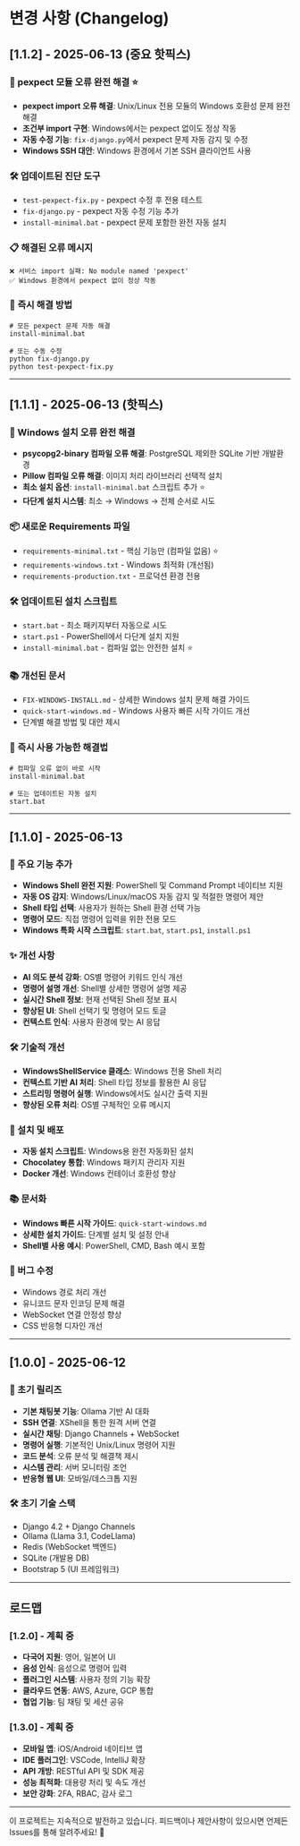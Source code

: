 # 변경 사항 (Changelog)

## [1.1.2] - 2025-06-13 (중요 핫픽스)

### 🔧 pexpect 모듈 오류 완전 해결 ⭐
- **pexpect import 오류 해결**: Unix/Linux 전용 모듈의 Windows 호환성 문제 완전 해결
- **조건부 import 구현**: Windows에서는 pexpect 없이도 정상 작동
- **자동 수정 기능**: `fix-django.py`에서 pexpect 문제 자동 감지 및 수정
- **Windows SSH 대안**: Windows 환경에서 기본 SSH 클라이언트 사용

### 🛠️ 업데이트된 진단 도구
- `test-pexpect-fix.py` - pexpect 수정 후 전용 테스트
- `fix-django.py` - pexpect 자동 수정 기능 추가
- `install-minimal.bat` - pexpect 문제 포함한 완전 자동 설치

### 📋 해결된 오류 메시지
```
❌ 서비스 import 실패: No module named 'pexpect'
✅ Windows 환경에서 pexpect 없이 정상 작동
```

### 🚀 **즉시 해결 방법**
```batch
# 모든 pexpect 문제 자동 해결
install-minimal.bat

# 또는 수동 수정
python fix-django.py
python test-pexpect-fix.py
```

---

## [1.1.1] - 2025-06-13 (핫픽스)

### 🔧 Windows 설치 오류 완전 해결
- **psycopg2-binary 컴파일 오류 해결**: PostgreSQL 제외한 SQLite 기반 개발환경
- **Pillow 컴파일 오류 해결**: 이미지 처리 라이브러리 선택적 설치
- **최소 설치 옵션**: `install-minimal.bat` 스크립트 추가 ⭐
- **다단계 설치 시스템**: 최소 → Windows → 전체 순서로 시도

### 📦 새로운 Requirements 파일
- `requirements-minimal.txt` - 핵심 기능만 (컴파일 없음) ⭐
- `requirements-windows.txt` - Windows 최적화 (개선됨)
- `requirements-production.txt` - 프로덕션 환경 전용

### 🛠️ 업데이트된 설치 스크립트
- `start.bat` - 최소 패키지부터 자동으로 시도
- `start.ps1` - PowerShell에서 다단계 설치 지원
- `install-minimal.bat` - 컴파일 없는 안전한 설치 ⭐

### 📚 개선된 문서
- `FIX-WINDOWS-INSTALL.md` - 상세한 Windows 설치 문제 해결 가이드
- `quick-start-windows.md` - Windows 사용자 빠른 시작 가이드 개선
- 단계별 해결 방법 및 대안 제시

### 🚀 **즉시 사용 가능한 해결법**
```batch
# 컴파일 오류 없이 바로 시작
install-minimal.bat

# 또는 업데이트된 자동 설치
start.bat
```

---

## [1.1.0] - 2025-06-13

### 🎉 주요 기능 추가
- **Windows Shell 완전 지원**: PowerShell 및 Command Prompt 네이티브 지원
- **자동 OS 감지**: Windows/Linux/macOS 자동 감지 및 적절한 명령어 제안
- **Shell 타입 선택**: 사용자가 원하는 Shell 환경 선택 가능
- **명령어 모드**: 직접 명령어 입력을 위한 전용 모드
- **Windows 특화 시작 스크립트**: `start.bat`, `start.ps1`, `install.ps1`

### ✨ 개선 사항
- **AI 의도 분석 강화**: OS별 명령어 키워드 인식 개선
- **명령어 설명 개선**: Shell별 상세한 명령어 설명 제공
- **실시간 Shell 정보**: 현재 선택된 Shell 정보 표시
- **향상된 UI**: Shell 선택기 및 명령어 모드 토글
- **컨텍스트 인식**: 사용자 환경에 맞는 AI 응답

### 🛠️ 기술적 개선
- **WindowsShellService 클래스**: Windows 전용 Shell 처리
- **컨텍스트 기반 AI 처리**: Shell 타입 정보를 활용한 AI 응답
- **스트리밍 명령어 실행**: Windows에서도 실시간 출력 지원
- **향상된 오류 처리**: OS별 구체적인 오류 메시지

### 🔧 설치 및 배포
- **자동 설치 스크립트**: Windows용 완전 자동화된 설치
- **Chocolatey 통합**: Windows 패키지 관리자 지원
- **Docker 개선**: Windows 컨테이너 호환성 향상

### 📚 문서화
- **Windows 빠른 시작 가이드**: `quick-start-windows.md`
- **상세한 설치 가이드**: 단계별 설치 및 설정 안내
- **Shell별 사용 예시**: PowerShell, CMD, Bash 예시 포함

### 🐛 버그 수정
- Windows 경로 처리 개선
- 유니코드 문자 인코딩 문제 해결
- WebSocket 연결 안정성 향상
- CSS 반응형 디자인 개선

---

## [1.0.0] - 2025-06-12

### 🎉 초기 릴리즈
- **기본 채팅봇 기능**: Ollama 기반 AI 대화
- **SSH 연결**: XShell을 통한 원격 서버 연결
- **실시간 채팅**: Django Channels + WebSocket
- **명령어 실행**: 기본적인 Unix/Linux 명령어 지원
- **코드 분석**: 오류 분석 및 해결책 제시
- **시스템 관리**: 서버 모니터링 조언
- **반응형 웹 UI**: 모바일/데스크톱 지원

### 🛠️ 초기 기술 스택
- Django 4.2 + Django Channels
- Ollama (Llama 3.1, CodeLlama)
- Redis (WebSocket 백엔드)
- SQLite (개발용 DB)
- Bootstrap 5 (UI 프레임워크)

---

## 로드맵

### [1.2.0] - 계획 중
- **다국어 지원**: 영어, 일본어 UI
- **음성 인식**: 음성으로 명령어 입력
- **플러그인 시스템**: 사용자 정의 기능 확장
- **클라우드 연동**: AWS, Azure, GCP 통합
- **협업 기능**: 팀 채팅 및 세션 공유

### [1.3.0] - 계획 중
- **모바일 앱**: iOS/Android 네이티브 앱
- **IDE 플러그인**: VSCode, IntelliJ 확장
- **API 개방**: RESTful API 및 SDK 제공
- **성능 최적화**: 대용량 처리 및 속도 개선
- **보안 강화**: 2FA, RBAC, 감사 로그

---

이 프로젝트는 지속적으로 발전하고 있습니다. 
피드백이나 제안사항이 있으시면 언제든 Issues를 통해 알려주세요! 🚀
